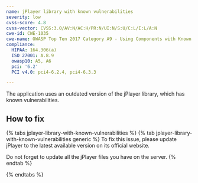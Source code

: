 ```yaml
---
name: jPlayer library with known vulnerabilities
severity: low
cvss-score: 4.8
cvss-vector: CVSS:3.0/AV:N/AC:H/PR:N/UI:N/S:U/C:L/I:L/A:N
cwe-id: CWE-1035
cwe-name: OWASP Top Ten 2017 Category A9 - Using Components with Known Vulnerabilities
compliance:
  HIPAA: 164.306(a)
  ISO 27001: A.8.9
  owasp10: A5, A6
  pci: '6.2'
  PCI v4.0: pci4-6.2.4, pci4-6.3.3

---            
```


The application uses an outdated version of the jPlayer library, which has known vulnerabilities.

## How to fix

{% tabs jplayer-library-with-known-vulnerabilities %}
{% tab jplayer-library-with-known-vulnerabilities generic %}
To fix this issue, please update jPlayer to the latest available version on its official website.

Do not forget to update all the jPlayer files you have on the server.
{% endtab %}

{% endtabs %}
